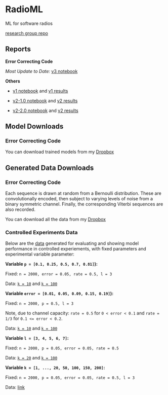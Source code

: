 # RadioML
ML for software radios

[research group repo](https://github.com/jain-nikunj/radioML)

## Reports

**Error Correcting Code**

_Most Update to Date:_ [v3 notebook](https://github.com/Michael-Tu/radioML/blob/master/notebooks/ecc-v3.ipynb)

**Others**

- [v1 notebook](https://github.com/Michael-Tu/radioML/blob/master/notebooks/ecc-v1.ipynb) and [v1 results](https://github.com/Michael-Tu/radioML/blob/master/report/ecc-v1.md)

- [v2-1.0 notebook](https://github.com/Michael-Tu/radioML/blob/master/notebooks/ecc-v2-v1.0.ipynb) and [v2 results](https://github.com/Michael-Tu/radioML/blob/master/report/ecc-v2.md)

- [v2-2.0 notebook](https://github.com/Michael-Tu/radioML/blob/master/notebooks/ecc-v2-v2.0.ipynb) and [v2 results](https://github.com/Michael-Tu/radioML/blob/master/report/ecc-v2.md)

## Model Downloads

### Error Correcting Code

You can download trained models from my [Dropbox](https://www.dropbox.com/sh/zathplg4fq6r0do/AABNcsxla8_kFQB3uWOyppf4a?dl=0)

## Generated Data Downloads

### Error Correcting Code

Each sequence is drawn at random from a Bernoulli distribution. These are convolutionally encoded, then subject to varying levels of noise from a binary symmetric channel. Finally, the corresponding Viterbi sequences are also recorded.

You can download all the data from my [Dropbox](https://www.dropbox.com/sh/crdjyolj318rzz3/AAANucpoWs_Uje73NDNTZSqKa?dl=0)

### Controlled Experiments Data

Below are the [data](https://www.dropbox.com/sh/bohme1mfhrfl34f/AADeR3Fhga5mKnKBc735p43va?dl=0) generated for evaluating and showing model performance in controlled experiements, with fixed parameters and experimental variable parameter:

**Variable `p = [0.1, 0.25, 0.5, 0.7, 0.81]`):**

Fixed: `n = 2000, error = 0.05, rate = 0.5, l = 3`

Data: [`k = 10`](https://www.dropbox.com/sh/jmzy82qvkhm56i9/AAC0J6CTKYbe08OjCJHdzw7Ba?dl=0) and [`k = 100`](https://www.dropbox.com/sh/7rrsuyxsr3sgzcl/AABKUOhx7qIKH1FWIv2m8uV2a?dl=0)


**Variable `error = [0.01, 0.05, 0.09, 0.15, 0.19]`):**

Fixed: `n = 2000, p = 0.5, l = 3`

Note, due to channel capacity: `rate = 0.5` for `0 < error < 0.1` and `rate = 1/3` for `0.1 <= error < 0.2`.

Data: [`k = 10`](https://www.dropbox.com/sh/mdixtols9gzipwp/AAD-te-dssQZgqTy-ur_cLeja?dl=0) and [`k = 100`](https://www.dropbox.com/sh/k07j3aq8yx76ero/AAAZa-BfwxttvDtoPTeb8RJQa?dl=0)


**Variable `l = [3, 4, 5, 6, 7]`:**

Fixed: `n = 2000, p = 0.05, error = 0.05, rate = 0.5`

Data: [`k = 20`](https://www.dropbox.com/sh/nx6dq2wwent9iag/AADgCYclfI69aw6WA4YpRyeZa?dl=0) and [`k = 100`](https://www.dropbox.com/sh/brlu9ojw4wcxbwa/AAD9la6CqyqPc4JBcMjJVOWUa?dl=0)


**Variable `k = [1, ..., 20, 50, 100, 150, 200]`:**

Fixed: `n = 2000, p = 0.05, error = 0.05, rate = 0.5, l = 3`

Data: [link](https://www.dropbox.com/sh/e1jrbcgwusxdb9g/AABrl_K-ooXKYQNQ0-OFvjPIa?dl=0)







